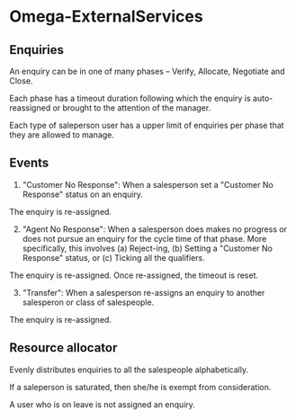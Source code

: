 # Omega-ExternalServices


## Enquiries
An enquiry can be in one of many phases – Verify, Allocate, Negotiate and Close.

Each phase has a timeout duration following which the enquiry is auto-reassigned or brought to the attention of the manager.

Each type of saleperson user has a upper limit of enquiries per phase that they are allowed to manage.

## Events
1. "Customer No Response": When a salesperson set a "Customer No Response" status on an enquiry.

The enquiry is re-assigned.
	
2. "Agent No Response": When a salesperson does makes no progress or does not pursue an enquiry for the cycle time of that phase. More specifically, this involves (a) Reject-ing, (b) Setting a "Customer No Response" status, or (c) Ticking all the qualifiers.

The enquiry is re-assigned. Once re-assigned, the timeout is reset.
	
3. "Transfer": When a salesperson re-assigns an enquiry to another salesperon or class of salespeople.
	
The enquiry is re-assigned.

## Resource allocator
Evenly distributes enquiries to all the salespeople alphabetically.

If a saleperson is saturated, then she/he is exempt from consideration.

A user who is on leave is not assigned an enquiry.
